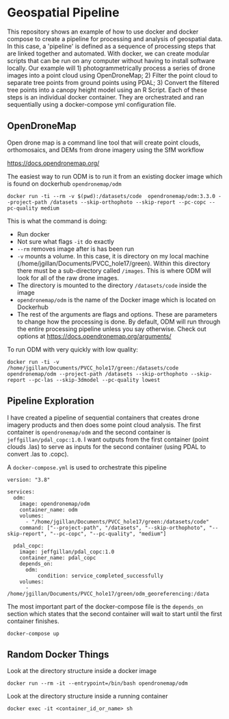 # Geospatial Pipeline

This repository shows an example of how to use docker and docker compose to create a pipeline for processing and analysis of geospatial data. In this case, a 'pipeline' is defined as a sequence of processing steps that are linked together and automated. With docker, we can create modular scripts that can be run on any computer without having to install software locally. Our example will 1) photogrammetrically process a series of drone images into a point cloud using OpenDroneMap; 2)  Filter the point cloud to separate tree points from ground points using PDAL; 3) Convert the filtered tree points into a canopy height model using an R Script. Each of these steps is an individual docker container. They are orchestrated and ran sequentially using a docker-compose yml configuration file.

## OpenDroneMap

Open drone map is a command line tool that will create point clouds, orthomosaics, and DEMs from drone imagery using the SfM workflow

https://docs.opendronemap.org/

The easiest way to run ODM is to run it from an existing docker image which is found on dockerhub
`opendronemap/odm`


```
docker run -ti --rm -v $(pwd):/datasets/code  opendronemap/odm:3.3.0 --project-path /datasets --skip-orthophoto --skip-report --pc-copc --pc-quality medium
```

This is what the command is doing:

* Run docker
* Not sure what flags `-it` do exactly
* `--rm` removes image after is has been run
* `-v` mounts a volume. In this case, it is directory on my local machine (/home/jgillan/Documents/PVCC_hole17/green). Within this directory there must be a sub-directory called `/images`. This is where ODM will look for all of the raw drone images. 
* The directory is mounted to the directory `/datasets/code` inside the image
* `opendronemap/odm` is the name of the Docker image which is located on Dockerhub
* The rest of the arguments are flags and options. These are parameters to change how the processing is done. By default, ODM will run through the entire processing pipeline unless you say otherwise. Check out options at https://docs.opendronemap.org/arguments/

To run ODM with very quickly with low quality:
```
docker run -ti -v /home/jgillan/Documents/PVCC_hole17/green:/datasets/code  opendronemap/odm --project-path /datasets --skip-orthophoto --skip-report --pc-las --skip-3dmodel --pc-quality lowest
```


## Pipeline Exploration
I have created a pipeline of sequential containers that creates drone imagery products and then does some point cloud analysis. The first container is `opendronemap/odm` and the second container is `jeffgillan/pdal_copc:1.0`. I want outputs from the first container (point clouds .las) to serve as inputs for the second container (using PDAL to convert .las to .copc). 

A `docker-compose.yml` is used to orchestrate this pipeline


```
version: "3.8"

services:
  odm:
    image: opendronemap/odm
    container_name: odm
    volumes:
      - "/home/jgillan/Documents/PVCC_hole17/green:/datasets/code"
    command: ["--project-path", "/datasets", "--skip-orthophoto", "--skip-report", "--pc-copc", "--pc-quality", "medium"]

  pdal_copc:
    image: jeffgillan/pdal_copc:1.0
    container_name: pdal_copc
    depends_on:
      odm:
          condition: service_completed_successfully
    volumes:
      - /home/jgillan/Documents/PVCC_hole17/green/odm_georeferencing:/data
```      
The most important part of the docker-compose file is the `depends_on` section which states that the second container will wait to start until the first container finishes. 

`docker-compose up`


## Random Docker Things
Look at the directory structure inside a docker image
```
docker run --rm -it --entrypoint=/bin/bash opendronemap/odm
```
Look at the directory structure inside a running container
```
docker exec -it <container_id_or_name> sh
```
